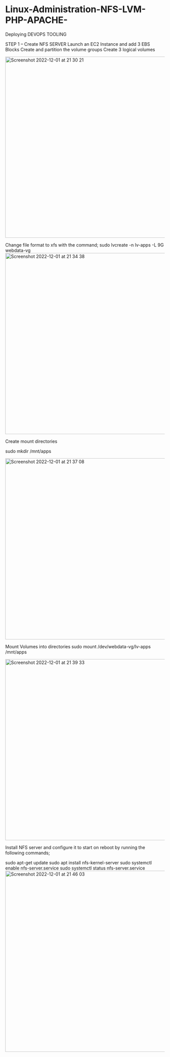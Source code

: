 # Linux-Administration-NFS-LVM-PHP-APACHE-
Deploying DEVOPS TOOLING

STEP 1 – Create NFS SERVER
Launch an EC2 Instance and add 3 EBS Blocks
Create and partition the volume groups
Create 3 logical volumes

<img width="570" alt="Screenshot 2022-12-01 at 21 30 21" src="https://user-images.githubusercontent.com/61475969/205163242-fbc36475-7a26-4d79-b25e-2d387dedfc14.png">

Change file format to xfs with the command;
sudo lvcreate -n lv-apps -L 9G webdata-vg 
<img width="570" alt="Screenshot 2022-12-01 at 21 34 38" src="https://user-images.githubusercontent.com/61475969/205163983-2f1c02b5-39f2-4904-b45b-8d92869e32bf.png">

Create mount directories

sudo mkdir /mnt/apps

<img width="570" alt="Screenshot 2022-12-01 at 21 37 08" src="https://user-images.githubusercontent.com/61475969/205164277-50f1144c-e33e-4929-b705-c7cebb7d0517.png">

Mount Volumes into directories
sudo mount /dev/webdata-vg/lv-apps /mnt/apps

<img width="570" alt="Screenshot 2022-12-01 at 21 39 33" src="https://user-images.githubusercontent.com/61475969/205164656-6f0e2926-1d93-4180-bea8-6477bafe5ba4.png">

Install NFS server and configure it to start on reboot by running the following commands;

sudo apt-get update
sudo apt install nfs-kernel-server
sudo systemctl enable nfs-server.service
sudo systemctl status nfs-server.service
<img width="570" alt="Screenshot 2022-12-01 at 21 46 03" src="https://user-images.githubusercontent.com/61475969/205165724-bfb949ed-1d69-428b-ad98-27c3515e2ba1.png">


